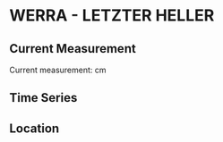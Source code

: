 # WERRA - LETZTER HELLER

## Current Measurement

Current measurement: <Value topic="rivers/pegel-online/WERRA/LETZTER_HELLER/measurementValue"/> cm

## Time Series

<TimeSeries topic="rivers/pegel-online/WERRA/LETZTER_HELLER/measurementValue" period="week" />

## Location

<WorldMap>
  <Marker lat="51.415650785940464" lon="9.678081492741569" labelTopic="rivers/pegel-online/WERRA/LETZTER_HELLER" />
</WorldMap>
